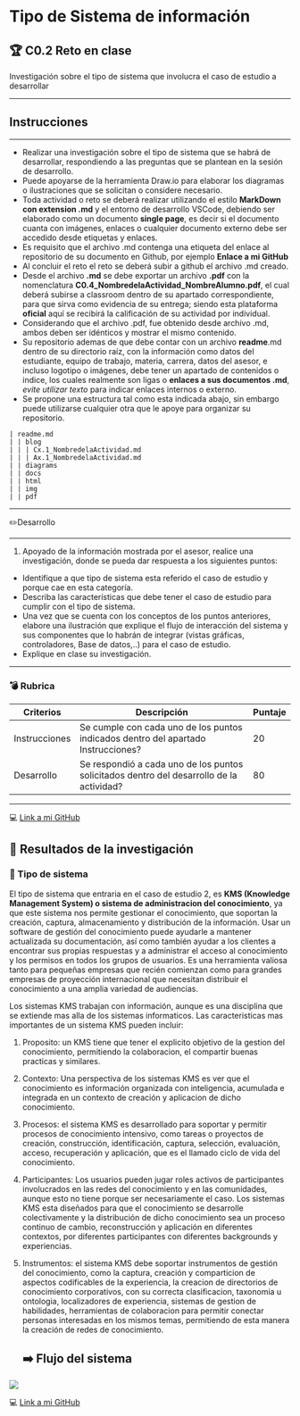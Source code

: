 # Tipo de Sistema de información 
## :trophy: C0.2 Reto en clase
Investigación sobre el tipo de sistema que involucra el caso de estudio a desarrollar
**** 



## Instrucciones
-------------

-   Realizar una investigación sobre el tipo de sistema que se habrá de
    desarrollar, respondiendo a las preguntas que se plantean en la
    sesión de desarrollo.
-   Puede apoyarse de la herramienta Draw.io para elaborar los diagramas
    o ilustraciones que se solicitan o considere necesario.
-   Toda actividad o reto se deberá realizar utilizando el estilo
    **MarkDown con extension .md** y el entorno de desarrollo VSCode,
    debiendo ser elaborado como un documento **single page**, es decir
    si el documento cuanta con imágenes, enlaces o cualquier documento
    externo debe ser accedido desde etiquetas y enlaces.
-   Es requisito que el archivo .md contenga una etiqueta del enlace al
    repositorio de su documento en Github, por ejemplo **Enlace a mi
    GitHub**
-   Al concluir el reto el reto se deberá subir a github el archivo .md
    creado.
-   Desde el archivo **.md** se debe exportar un archivo **.pdf** con la
    nomenclatura **C0.4\_NombredelaActividad\_NombreAlumno.pdf**, el
    cual deberá subirse a classroom dentro de su apartado
    correspondiente, para que sirva como evidencia de su entrega; siendo
    esta plataforma **oficial** aquí se recibirá la calificación de su
    actividad por individual.
-   Considerando que el archivo .pdf, fue obtenido desde archivo .md,
    ambos deben ser idénticos y mostrar el mismo contenido.
-   Su repositorio ademas de que debe contar con un archivo
    **readme**.md dentro de su directorio raíz, con la información como
    datos del estudiante, equipo de trabajo, materia, carrera, datos del
    asesor, e incluso logotipo o imágenes, debe tener un apartado de
    contenidos o indice, los cuales realmente son ligas o **enlaces a
    sus documentos .md**, *evite utilizar texto* para indicar enlaces
    internos o externo.
-   Se propone una estructura tal como esta indicada abajo, sin embargo
    puede utilizarse cualquier otra que le apoye para organizar su
    repositorio.

``` {.hljs}
| readme.md
| | blog
| | | Cx.1_NombredelaActividad.md
| | | Ax.1_NombredelaActividad.md
| | diagrams
| | docs
| | html
| | img
| | pdf    
```

* * * * *

:pencil2:Desarrollo
****

1.  Apoyado de la información mostrada por el asesor, realice una
    investigación, donde se pueda dar respuesta a los siguientes puntos:

-   Identifique a que tipo de sistema esta referido el caso de estudio y
    porque cae en esta categoría.
-   Describa las características que debe tener el caso de estudio para
    cumplir con el tipo de sistema.
-   Una vez que se cuenta con los conceptos de los puntos anteriores,
    elabore una ilustración que explique el flujo de interacción del
    sistema y sus componentes que lo habrán de integrar (vistas
    gráficas, controladores, Base de datos,..) para el caso de estudio.
-   Explique en clase su investigación.

* * * * *

### :bomb: Rubrica

  |Criterios      | Descripción                                                                                | Puntaje |
  |---------------| ------------------------------------------------------------------------------------------ |---------|
  |Instrucciones  |Se cumple con cada uno de los puntos indicados dentro del apartado Instrucciones?           | 20      |
  |Desarrollo     |Se respondió a cada uno de los puntos solicitados dentro del desarrollo de la actividad?    | 80      |

  ---
  
  :computer: [Link a mi GitHub ]( https://github.com/MoisesMM99/Analisis-Avanzado-de-Software-Mancilla-Mora)
  
  
   ## :pushpin: Resultados de la investigación
  
  ### :mag_right: Tipo de sistema 
  
El tipo de sistema que entraria en el caso de estudio 2, es **KMS (Knowledge Management System) o sistema de administracion del conocimiento**, ya que este sistema nos permite  gestionar el conocimiento, que soportan la creación, captura, almacenamiento y distribución de la información.
Usar un software de gestión del conocimiento puede ayudarle a mantener actualizada su documentación, así como también ayudar a los clientes a encontrar sus propias respuestas y a administrar el acceso al conocimiento y los permisos en todos los grupos de usuarios. Es una herramienta valiosa tanto para pequeñas empresas que recién comienzan como para grandes empresas de proyección internacional que necesitan distribuir el conocimiento a una amplia variedad de audiencias.


Los sistemas KMS trabajan con información, aunque es una disciplina que se extiende mas alla de los sistemas informaticos. Las caracteristicas mas importantes de un sistema KMS pueden incluir:

1. Proposito: un KMS tiene que tener el explicito objetivo de la gestion del conocimiento, permitiendo la colaboracion, el compartir buenas practicas y similares.
2. Contexto: Una perspectiva de los sistemas KMS es ver que el conocimiento es información organizada con inteligencia, acumulada e integrada en un contexto de creación y aplicacion de dicho conocimiento.
3. Procesos: el sistema KMS es desarrollado para soportar y permitir procesos de conocimiento intensivo, como tareas o proyectos de creación, construcción, identificación, captura, selección, evaluación, acceso, recuperación y aplicación, que es el llamado ciclo de vida del conocimiento.
4. Participantes: Los usuarios pueden jugar roles activos de participantes involucrados en las redes del conocimiento y en las comunidades, aunque esto no tiene porque ser necesariamente el caso. Los sistemas KMS esta diseñados para que el conocimiento se desarrolle colectivamente y la distribución de dicho conocimiento sea un proceso continuo de cambio, reconstrucción y aplicación en diferentes contextos, por diferentes participantes con diferentes backgrounds y experiencias.
5. Instrumentos: el sistema KMS debe soportar instrumentos de gestión del conocimiento, como la captura, creación y comparticion de aspectos codificables de la experiencia, la creacion de directorios de conocimiento corporativos, con su correcta clasificacion, taxonomia u ontologia,  localizadores de experiencia, sistemas de gestion de habilidades, herramientas de colaboracion para permitir conectar personas interesadas en los mismos temas, permitiendo de esta manera la creación de redes de conocimiento.



   ## :arrow_right: Flujo del sistema

![](hhttps://github.com/MoisesMM99/Analisis-Avanzado-de-Software-Mancilla-Mora/blob/main/img/Flujo%20del%20sistema.png)


  :computer: [Link a mi GitHub ]( https://github.com/MoisesMM99/Analisis-Avanzado-de-Software-Mancilla-Mora)

